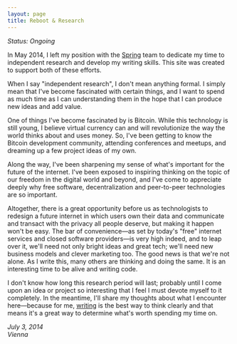 ```yaml
---
layout: page
title: Reboot & Research
---
```


_Status: Ongoing_

In May 2014, I left my position with the [Spring](../spring) team to dedicate my time to independent research and develop my writing skills. This site was created to support both of these efforts.

When I say "independent research", I don't mean anything formal. I simply mean that I've become fascinated with certain things, and I want to spend as much time as I can understanding them in the hope that I can produce new ideas and add value.

One of things I've become fascinated by is Bitcoin. While this technology is still young, I believe virtual currency can and will revolutionize the way the world thinks about and uses money. So, I've been getting to know the Bitcoin development community, attending conferences and meetups, and dreaming up a few project ideas of my own.

Along the way, I've been sharpening my sense of what's important for the future of the internet. I've been exposed to inspiring thinking on the topic of our freedom in the digital world and beyond, and I've come to appreciate deeply why free software, decentralization and peer-to-peer technologies are so important.

Altogether, there is a great opportunity before us as technologists to redesign a future internet in which users own their data and communicate and transact with the privacy all people deserve, but making it happen won't be easy. The bar of convenience—as set by today's "free" internet services and closed software providers—is very high indeed, and to leap over it, we'll need not only bright ideas and great tech; we'll need new business models and clever marketing too. The good news is that we're not alone. As I write this, many others are thinking and doing the same. It is an interesting time to be alive and writing code.

I don't know how long this research period will last; probably until I come upon an idea or project so interesting that I feel I must devote myself to it completely. In the meantime, I'll share my thoughts about what I encounter here—because for me, [writing](/writing) is the best way to think clearly and that means it's a great way to determine what's worth spending my time on.

_July 3, 2014<br/>
Vienna_